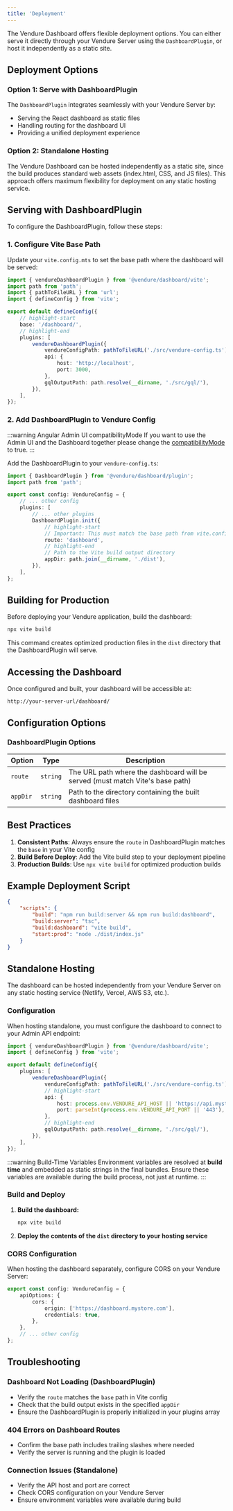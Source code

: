 ```yaml
---
title: 'Deployment'
---
```


The Vendure Dashboard offers flexible deployment options. You can either serve it directly through your Vendure Server using the `DashboardPlugin`, or host it independently as a static site.

## Deployment Options

### Option 1: Serve with DashboardPlugin

The `DashboardPlugin` integrates seamlessly with your Vendure Server by:

- Serving the React dashboard as static files
- Handling routing for the dashboard UI
- Providing a unified deployment experience

### Option 2: Standalone Hosting

The Vendure Dashboard can be hosted independently as a static site, since the build produces standard web assets (index.html, CSS, and JS files). This approach offers maximum flexibility for deployment on any static hosting service.

## Serving with DashboardPlugin

To configure the DashboardPlugin, follow these steps:

### 1. Configure Vite Base Path

Update your `vite.config.mts` to set the base path where the dashboard will be served:

```typescript title="vite.config.mts"
import { vendureDashboardPlugin } from '@vendure/dashboard/vite';
import path from 'path';
import { pathToFileURL } from 'url';
import { defineConfig } from 'vite';

export default defineConfig({
    // highlight-start
    base: '/dashboard/',
    // highlight-end
    plugins: [
        vendureDashboardPlugin({
            vendureConfigPath: pathToFileURL('./src/vendure-config.ts'),
            api: {
                host: 'http://localhost',
                port: 3000,
            },
            gqlOutputPath: path.resolve(__dirname, './src/gql/'),
        }),
    ],
});
```

### 2. Add DashboardPlugin to Vendure Config

:::warning Angular Admin UI compatibilityMode
If you want to use the Admin UI and the Dashboard together please change the [compatibilityMode](/reference/core-plugins/admin-ui-plugin/admin-ui-plugin-options#compatibilitymode) to true.
:::


Add the DashboardPlugin to your `vendure-config.ts`:

```typescript title="src/vendure-config.ts"
import { DashboardPlugin } from '@vendure/dashboard/plugin';
import path from 'path';

export const config: VendureConfig = {
    // ... other config
    plugins: [
        // ... other plugins
        DashboardPlugin.init({
            // highlight-start
            // Important: This must match the base path from vite.config.mts (without slashes)
            route: 'dashboard',
            // highlight-end
            // Path to the Vite build output directory
            appDir: path.join(__dirname, './dist'),
        }),
    ],
};
```

## Building for Production

Before deploying your Vendure application, build the dashboard:

```bash
npx vite build
```

This command creates optimized production files in the `dist` directory that the DashboardPlugin will serve.

## Accessing the Dashboard

Once configured and built, your dashboard will be accessible at:

```
http://your-server-url/dashboard/
```

## Configuration Options

### DashboardPlugin Options

| Option   | Type     | Description                                                                   |
| -------- | -------- | ----------------------------------------------------------------------------- |
| `route`  | `string` | The URL path where the dashboard will be served (must match Vite's base path) |
| `appDir` | `string` | Path to the directory containing the built dashboard files                    |

## Best Practices

1. **Consistent Paths**: Always ensure the `route` in DashboardPlugin matches the `base` in your Vite config
2. **Build Before Deploy**: Add the Vite build step to your deployment pipeline
3. **Production Builds**: Use `npx vite build` for optimized production builds

## Example Deployment Script

```json title="package.json"
{
    "scripts": {
        "build": "npm run build:server && npm run build:dashboard",
        "build:server": "tsc",
        "build:dashboard": "vite build",
        "start:prod": "node ./dist/index.js"
    }
}
```

## Standalone Hosting

The dashboard can be hosted independently from your Vendure Server on any static hosting service (Netlify, Vercel, AWS S3, etc.).

### Configuration

When hosting standalone, you must configure the dashboard to connect to your Admin API endpoint:

```typescript title="vite.config.mts"
import { vendureDashboardPlugin } from '@vendure/dashboard/vite';
import { defineConfig } from 'vite';

export default defineConfig({
    plugins: [
        vendureDashboardPlugin({
            vendureConfigPath: pathToFileURL('./src/vendure-config.ts'),
            // highlight-start
            api: {
                host: process.env.VENDURE_API_HOST || 'https://api.mystore.com',
                port: parseInt(process.env.VENDURE_API_PORT || '443'),
            },
            // highlight-end
            gqlOutputPath: path.resolve(__dirname, './src/gql/'),
        }),
    ],
});
```

:::warning Build-Time Variables
Environment variables are resolved at **build time** and embedded as static strings in the final bundles. Ensure these variables are available during the build process, not just at runtime.
:::

### Build and Deploy

1. **Build the dashboard:**
   ```bash
   npx vite build
   ```

2. **Deploy the contents of the `dist` directory to your hosting service**

### CORS Configuration

When hosting the dashboard separately, configure CORS on your Vendure Server:

```typescript title="src/vendure-config.ts"
export const config: VendureConfig = {
    apiOptions: {
        cors: {
            origin: ['https://dashboard.mystore.com'],
            credentials: true,
        },
    },
    // ... other config
};
```

## Troubleshooting

### Dashboard Not Loading (DashboardPlugin)

- Verify the `route` matches the `base` path in Vite config
- Check that the build output exists in the specified `appDir`
- Ensure the DashboardPlugin is properly initialized in your plugins array

### 404 Errors on Dashboard Routes

- Confirm the base path includes trailing slashes where needed
- Verify the server is running and the plugin is loaded

### Connection Issues (Standalone)

- Verify the API host and port are correct
- Check CORS configuration on your Vendure Server
- Ensure environment variables were available during build
